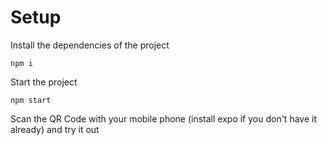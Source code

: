 # Setup

Install the dependencies of the project

```
npm i
```

Start the project

```
npm start
```

Scan the QR Code with your mobile phone (install expo if you don't have it already) and try it out
